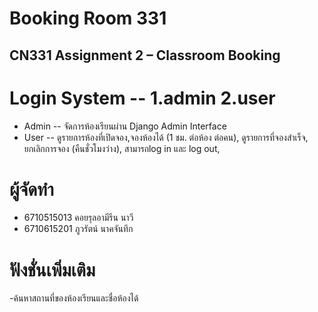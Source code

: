 # Booking Room 331
## CN331 Assignment 2 – Classroom Booking

# Login System -- 1.admin 2.user
- Admin -- จัดการห้องเรียนผ่าน Django Admin Interface
- User -- ดูรายการห้องที่เปิดจอง,จองห้องได้ (1 ชม. ต่อห้อง ต่อคน), ดูรายการที่จองสำเร็จ, ยกเลิกการจอง (คืนชั่วโมงว่าง), สามารถlog in และ log out,

# ผู้จัดทำ
- 6710515013 คอยรุลอามีรีน นาวี
- 6710615201 ภูวรัตน์ นาคจันทึก

# ฟังชั่นเพิ่มเติม
-ค้นหาสถานที่ของห้องเรียนและชื่อห้องได้